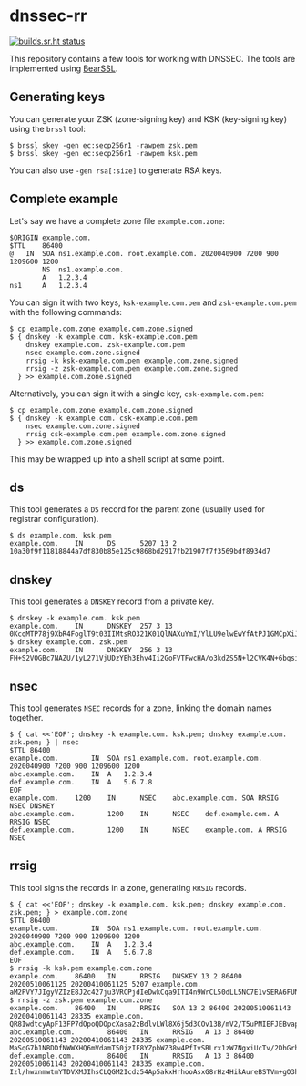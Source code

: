 # dnssec-rr

[![builds.sr.ht status](https://builds.sr.ht/~mcf/dnssec-rr.svg)](https://builds.sr.ht/~mcf/dnssec-rr)

This repository contains a few tools for working with DNSSEC. The
tools are implemented using [BearSSL].

## Generating keys

You can generate your ZSK (zone-signing key) and KSK (key-signing
key) using the `brssl` tool:

```
$ brssl skey -gen ec:secp256r1 -rawpem zsk.pem
$ brssl skey -gen ec:secp256r1 -rawpem ksk.pem
```

You can also use `-gen rsa[:size]` to generate RSA keys.

## Complete example

Let's say we have a complete zone file `example.com.zone`:

```
$ORIGIN example.com.
$TTL	86400
@	IN	SOA	ns1.example.com. root.example.com. 2020040900 7200 900 1209600 1200
		NS	ns1.example.com.
		A	1.2.3.4
ns1		A	1.2.3.4
```

You can sign it with two keys, `ksk-example.com.pem` and
`zsk-example.com.pem` with the following commands:

```
$ cp example.com.zone example.com.zone.signed
$ { dnskey -k example.com. ksk-example.com.pem
    dnskey example.com. zsk-example.com.pem
    nsec example.com.zone.signed
    rrsig -k ksk-example.com.pem example.com.zone.signed
    rrsig -z zsk-example.com.pem example.com.zone.signed
  } >> example.com.zone.signed
```

Alternatively, you can sign it with a single key, `csk-example.com.pem`:

```
$ cp example.com.zone example.com.zone.signed
$ { dnskey -k example.com. csk-example.com.pem
    nsec example.com.zone.signed
    rrsig csk-example.com.pem example.com.zone.signed
  } >> example.com.zone.signed
```

This may be wrapped up into a shell script at some point.

## ds

This tool generates a `DS` record for the parent zone (usually used
for registrar configuration).

```
$ ds example.com. ksk.pem
example.com.    IN      DS      5207 13 2 10a30f9f11818844a7df830b85e125c9868bd2917fb21907f7f3569bdf8934d7
```

## dnskey

This tool generates a `DNSKEY` record from a private key.

```
$ dnskey -k example.com. ksk.pem
example.com.    IN      DNSKEY  257 3 13 0KcqMTP78j9XbR4FoglT9t03IIMtsRO321K01QlNAXuYmI/YlLU9elwEwYfAtPJ1GMCpXiJWrCd2Di1nATypCA==
$ dnskey example.com. zsk.pem
example.com.    IN      DNSKEY  256 3 13 FH+S2VOGBc7NAZU/1yL271VjUDzYEh3Ehv4Ii2GoFVTFwcHA/o3kdZS5N+l2CVK4N+6bqsiHwcqtmydSMVcziQ==
```

## nsec

This tool generates `NSEC` records for a zone, linking the domain
names together.

```
$ { cat <<'EOF'; dnskey -k example.com. ksk.pem; dnskey example.com. zsk.pem; } | nsec
$TTL 86400
example.com.		IN	SOA	ns1.example.com. root.example.com. 2020040900 7200 900 1209600 1200
abc.example.com.	IN	A	1.2.3.4
def.example.com.	IN	A	5.6.7.8
EOF
example.com.    1200    IN      NSEC    abc.example.com. SOA RRSIG NSEC DNSKEY
abc.example.com.        1200    IN      NSEC    def.example.com. A RRSIG NSEC
def.example.com.        1200    IN      NSEC    example.com. A RRSIG NSEC
```

## rrsig

This tool signs the records in a zone, generating `RRSIG` records.

```
$ { cat <<'EOF'; dnskey -k example.com. ksk.pem; dnskey example.com. zsk.pem; } > example.com.zone
$TTL 86400
example.com.		IN	SOA	ns1.example.com. root.example.com. 2020040900 7200 900 1209600 1200
abc.example.com.	IN	A	1.2.3.4
def.example.com.	IN	A	5.6.7.8
EOF
$ rrsig -k ksk.pem example.com.zone
example.com.    86400   IN      RRSIG   DNSKEY 13 2 86400 20200510061125 20200410061125 5207 example.com. aM2PVY7JIgyVZIzE8J2c427ju3VRCPjdIeDwkCqa9ITI4n9WrCL50dLL5NC7E1vSERA6FUNybV0skjXoX6mLbA==
$ rrsig -z zsk.pem example.com.zone
example.com.    86400   IN      RRSIG   SOA 13 2 86400 20200510061143 20200410061143 28335 example.com. QR8IwdtcyApF13FP7dOpoQDOpcXasa2zBdlvLWl8X6j5d3COv13B/mV2/T5uPMIEFJEBvapIHsk0XUuHPzbe3g==
abc.example.com.        86400   IN      RRSIG   A 13 3 86400 20200510061143 20200410061143 28335 example.com. MaSqG7b1NBDDfNWWXHQ6mVdamT50jzIF8YZpbWZ38w4PfIvSBLrx1zW7NgxiUcTv/2DhGrhFfuZENF8Y07eNPw==
def.example.com.        86400   IN      RRSIG   A 13 3 86400 20200510061143 20200410061143 28335 example.com. Izl/hwxnmwtmYTDVXMJIhsCLQGM2Icdz54Ap5akxHrhooAsxG8rHz4HikAureBSTVm+gO3hZ2+Cx2w7sIBr4Og==
```

[BearSSL]: https://bearssl.org

